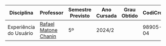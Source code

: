 | Disciplina | Professor | Semestre Previsto | Ano Cursada | Grau Obtido | CodiCred | Carga Horária |
| --- | --- | --- | --- | --- | --- | --- |
| Experiência do Usuário | [Rafael Matone Chanin]() | 5º | 2024/2 |  | 98905-04 | 60 |
